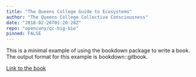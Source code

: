 ```yaml
---
title: "The Queens College Guide to Ecosystems"
author: "The Queens College Collective Consciousness"
date: "2018-02-26T01:20:28Z"
repo: "opencuny/qc-big-bio"
pinned: FALSE
---
```


This is a minimal example of using the bookdown package to write a book. The output format for this example is bookdown::gitbook.

[Link to the book](https://bookdown.org/open/qcbigbio/)
